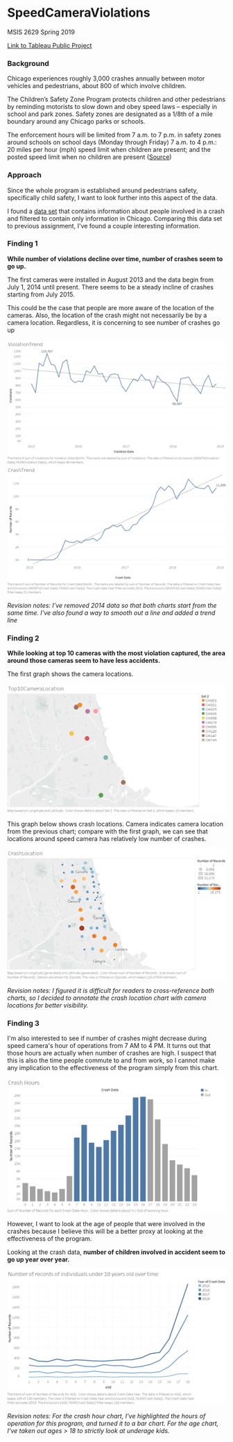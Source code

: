 # SpeedCameraViolations
MSIS 2629 Spring 2019

[Link to Tableau Public Project](https://public.tableau.com/profile/jason1420#!/vizhome/ChicagoSpeedCameraViolationandCrashes_revised/Dashboard)

### Background
Chicago experiences roughly 3,000 crashes annually between motor vehicles and pedestrians, about 800 of which involve children.

The Children’s Safety Zone Program protects children and other pedestrians by reminding motorists to slow down and obey speed laws – especially in school and park zones. Safety zones are designated as a 1/8th of a mile boundary around any Chicago parks or schools.

The enforcement hours will be limited from 7 a.m. to 7 p.m. in safety zones around schools on school days (Monday through Friday)
7 a.m. to 4 p.m.: 20 miles per hour (mph) speed limit when children are present; and the posted speed limit when no children are present ([Source](https://www.chicago.gov/city/en/depts/cdot/supp_info/children_s_safetyzoneporgramautomaticspeedenforcement.html))

### Approach
Since the whole program is established around pedestrians safety, specifically child safety, I want to look further into this aspect of  the data. 

I found a [data set](https://data.cityofchicago.org/Transportation/Traffic-Crashes-People/u6pd-qa9d) that contains information about people involved in a crash and filtered to contain only information in Chicago. Comparing this data set to previous assignment, I've found a couple interesting information.

### Finding 1

**While number of violations decline over time, number of crashes seem to go up.**

The first cameras were installed in August 2013 and the data begin from July 1, 2014 until present. There seems to be a steady incline of crashes starting from July 2015.

This could be the case that people are more aware of the location of the cameras. Also, the location of the crash might not necessarily be by a camera location. Regardless, it is concerning to see number of crashes go up


![](https://github.com/82817/SpeedCameraViolations/blob/master/Images/IMG1_R.png?raw=true)
![](https://github.com/82817/SpeedCameraViolations/blob/master/Images/IMG2_R.png?raw=true)

_Revision notes: I've removed 2014 data so that both charts start from the same time. I've also found a way to smooth out a line and added a trend line_

### Finding 2

**While looking at top 10 cameras with the most violation captured, the area around those cameras seem to have less accidents.**

The first graph shows the camera locations.

![](https://github.com/82817/SpeedCameraViolations/blob/master/Images/IMG3_R.png?raw=true)

This graph below shows crash locations. Camera indicates camera location from the previous chart; compare with the first graph, we can see that locations around speed camera has relatively low number of crashes.

![](https://github.com/82817/SpeedCameraViolations/blob/master/Images/IMG4_R.png?raw=true)

_Revision notes: I figured it is difficult for readers to cross-reference both charts, so I decided to annotate the crash location chart with camera locations for better visibility._

### Finding 3

I'm also interested to see if number of crashes might decrease during speed camera's hour of operations from 7 AM to 4 PM. It turns out that those hours are actually when number of crashes are high. I suspect that this is also the time people commute to and from work, so I cannot make any implication to the effectiveness of the program simply from this chart. 

![](https://github.com/82817/SpeedCameraViolations/blob/master/Images/IMG5_R.png?raw=true)

However, I want to look at the age of people that were involved in the crashes because I believe this will be a better proxy at looking at the effectiveness of the program.

Looking at the crash data, **number of children involved in accident seem to go up year over year.** 

![](https://github.com/82817/SpeedCameraViolations/blob/master/Images/IMG6_R.png?raw=true)

_Revision notes: For the crash hour chart, I've highlighted the hours of operation for this program, and turned it to a bar chart. For the age chart, I've taken out ages > 18 to strictly look at underage kids._
